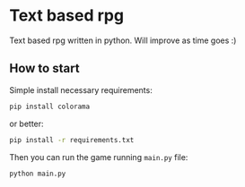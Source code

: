 # Text based rpg
Text based rpg written in python. Will improve as time goes :)

## How to start
Simple install necessary requirements:
```bash
pip install colorama
```
or better:
```bash
pip install -r requirements.txt
```

Then you can run the game running `main.py` file:
```bash
python main.py
```
